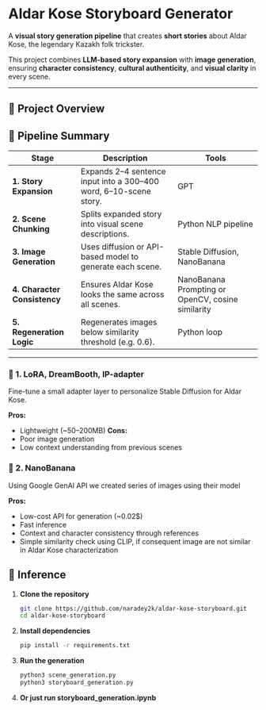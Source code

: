 # Aldar Kose Storyboard Generator

A **visual story generation pipeline** that creates **short stories** about Aldar Kose, the legendary Kazakh folk trickster.

This project combines **LLM-based story expansion** with **image generation**, ensuring **character consistency**, **cultural authenticity**, and **visual clarity** in every scene.

---

## 🚀 Project Overview

## 🧩 Pipeline Summary

| Stage | Description | Tools |
|-------|--------------|-------|
| **1. Story Expansion** | Expands 2–4 sentence input into a 300–400 word, 6–10-scene story. | GPT  |
| **2. Scene Chunking** | Splits expanded story into visual scene descriptions. | Python NLP pipeline |
| **3. Image Generation** | Uses diffusion or API-based model to generate each scene. | Stable Diffusion, NanoBanana |
| **4. Character Consistency** | Ensures Aldar Kose looks the same across all scenes. | NanoBanana Prompting or OpenCV, cosine similarity |
| **5. Regeneration Logic** | Regenerates images below similarity threshold (e.g. 0.6). | Python loop |
---

### 🧩 1. LoRA, DreamBooth, IP-adapter

Fine-tune a small adapter layer to personalize Stable Diffusion for Aldar Kose.

**Pros:**
- Lightweight (~50–200MB)
**Cons:**
- Poor image generation
- Low context understanding from previous scenes

### 🧩 2. NanoBanana

Using Google GenAI API we created series of images using their model

**Pros:**
- Low-cost API for generation (~0.02$)
- Fast inference
- Context and character consistency through references
- Simple similarity check using CLIP, if consequent image are not similar in Aldar Kose characterization

## 🚀 Inference

1. **Clone the repository**
   ```bash
   git clone https://github.com/naradey2k/aldar-kose-storyboard.git
   cd aldar-kose-storyboard
   ```
   
2. **Install dependencies**
   ```bash
   pip install -r requirements.txt
   ```

3. **Run the generation**
   ```bash
   python3 scene_generation.py
   python3 storyboard_generation.py
   ```

4. **Or just run storyboard_generation.ipynb**

